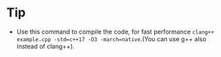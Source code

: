 # Tip

- Use this command to compile the code, for fast performance `clang++ example.cpp -std=c++17 -O3 -march=native`.(You can use g++ also instead of clang++).
